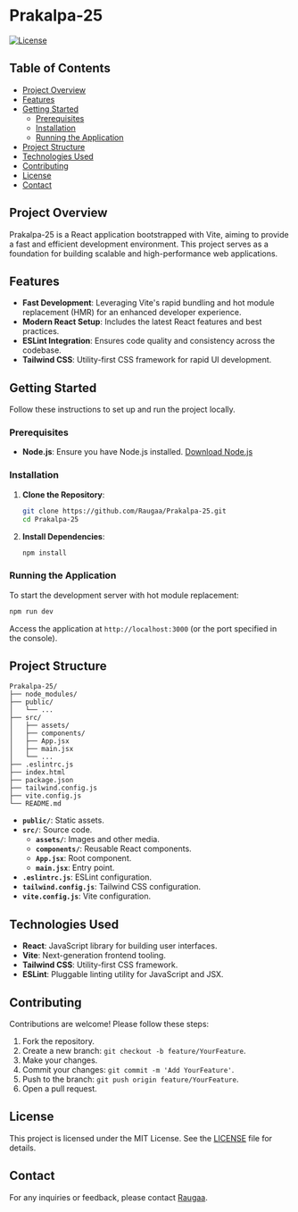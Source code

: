 # Prakalpa-25

[![License](https://img.shields.io/badge/license-MIT-blue.svg)](LICENSE)

## Table of Contents

- [Project Overview](#project-overview)
- [Features](#features)
- [Getting Started](#getting-started)
  - [Prerequisites](#prerequisites)
  - [Installation](#installation)
  - [Running the Application](#running-the-application)
- [Project Structure](#project-structure)
- [Technologies Used](#technologies-used)
- [Contributing](#contributing)
- [License](#license)
- [Contact](#contact)

## Project Overview

Prakalpa-25 is a React application bootstrapped with Vite, aiming to provide a fast and efficient development environment. This project serves as a foundation for building scalable and high-performance web applications.

## Features

- **Fast Development**: Leveraging Vite's rapid bundling and hot module replacement (HMR) for an enhanced developer experience.
- **Modern React Setup**: Includes the latest React features and best practices.
- **ESLint Integration**: Ensures code quality and consistency across the codebase.
- **Tailwind CSS**: Utility-first CSS framework for rapid UI development.

## Getting Started

Follow these instructions to set up and run the project locally.

### Prerequisites

- **Node.js**: Ensure you have Node.js installed. [Download Node.js](https://nodejs.org/)

### Installation

1. **Clone the Repository**:

   ```bash
   git clone https://github.com/Raugaa/Prakalpa-25.git
   cd Prakalpa-25
   ```

2. **Install Dependencies**:

   ```bash
   npm install
   ```

### Running the Application

To start the development server with hot module replacement:

```bash
npm run dev
```

Access the application at `http://localhost:3000` (or the port specified in the console).

## Project Structure

```
Prakalpa-25/
├── node_modules/
├── public/
│   └── ...
├── src/
│   ├── assets/
│   ├── components/
│   ├── App.jsx
│   ├── main.jsx
│   └── ...
├── .eslintrc.js
├── index.html
├── package.json
├── tailwind.config.js
├── vite.config.js
└── README.md
```

- **`public/`**: Static assets.
- **`src/`**: Source code.
  - **`assets/`**: Images and other media.
  - **`components/`**: Reusable React components.
  - **`App.jsx`**: Root component.
  - **`main.jsx`**: Entry point.
- **`.eslintrc.js`**: ESLint configuration.
- **`tailwind.config.js`**: Tailwind CSS configuration.
- **`vite.config.js`**: Vite configuration.

## Technologies Used

- **React**: JavaScript library for building user interfaces.
- **Vite**: Next-generation frontend tooling.
- **Tailwind CSS**: Utility-first CSS framework.
- **ESLint**: Pluggable linting utility for JavaScript and JSX.

## Contributing

Contributions are welcome! Please follow these steps:

1. Fork the repository.
2. Create a new branch: `git checkout -b feature/YourFeature`.
3. Make your changes.
4. Commit your changes: `git commit -m 'Add YourFeature'`.
5. Push to the branch: `git push origin feature/YourFeature`.
6. Open a pull request.

## License

This project is licensed under the MIT License. See the [LICENSE](LICENSE) file for details.

## Contact

For any inquiries or feedback, please contact [Raugaa](https://github.com/Raugaa).
